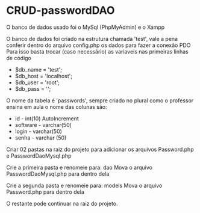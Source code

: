 # CRUD-passwordDAO

O banco de dados usado foi o MySql (PhpMyAdmin) e o Xampp

O banco de dados foi criado na estrutura chamada 'test', vale a pena conferir dentro do arquivo config.php os dados para fazer a conexão PDO Para isso basta trocar (caso necessário) as variaveis nas primeiras linhas de código
- $db_name = 'test';
- $db_host = 'localhost';
- $db_user = 'root';
- $db_pass = '';


O nome da tabela é 'passwords', sempre criado no plural como o professor ensina em aula o nome das colunas são:
- id - int(10) AutoIncrement 
- software - varchar(50) 
- login - varchar(50) 
- senha - varchar (50)

Criar 02 pastas na raiz do projeto para adicionar os arquivos Password.php e PasswordDaoMysql.php

Crie a primeira pasta e renomeie para: dao 
Mova o arquivo PasswordDaoMysql.php para dentro dela

Crie a segunda pasta e renomeie para: models 
Mova o arquivo Password.php para dentro dela 

O restante pode continuar na raiz do projeto. 
